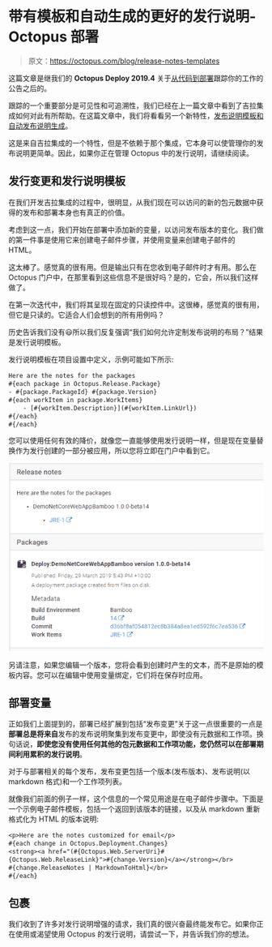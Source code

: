 # 带有模板和自动生成的更好的发行说明- Octopus 部署

> 原文：<https://octopus.com/blog/release-notes-templates>

这篇文章是继我们的 **Octopus Deploy 2019.4** 关于[从代码到部署](/blog/metadata-and-work-items)跟踪你的工作的公告之后的。

跟踪的一个重要部分是可见性和可追溯性，我们已经在上一篇文章中看到了吉拉集成如何对此有所帮助。在这篇文章中，我们将看看另一个新特性，[发布说明模板和自动发布说明生成](https://octopus.com/docs/packaging-applications/build-servers/build-information)。

这是来自吉拉集成的一个特性，但是不依赖于那个集成，它本身可以使管理你的发布说明更简单。因此，如果你正在管理 Octopus 中的发行说明，请继续阅读。

## 发行变更和发行说明模板

在我们开发吉拉集成的过程中，很明显，从我们现在可以访问的新的包元数据中获得的发布和部署本身也有真正的价值。

考虑到这一点，我们开始在部署中添加新的变量，以访问发布版本的变化。我们做的第一件事是使用它来创建电子邮件步骤，并使用变量来创建电子邮件的 HTML。

这太棒了。感觉真的很有用。但是输出只有在您收到电子邮件时才有用。那么在 Octopus 门户中，在那里看到这些信息不是很好吗？是的，它会，所以我们这样做了。

在第一次迭代中，我们将其呈现在固定的只读控件中。这很棒，感觉真的很有用，但它是只读的。它适合人们会想到的所有用例吗？

历史告诉我们没有😃所以我们反复强调“我们如何允许定制发布说明的布局？”结果是发行说明模板。

发行说明模板在项目设置中定义，示例可能如下所示:

```
Here are the notes for the packages
#{each package in Octopus.Release.Package}
- #{package.PackageId} #{package.Version}
#{each workItem in package.WorkItems}
    - [#{workItem.Description}](#{workItem.LinkUrl})
#{/each}
#{/each} 
```

您可以使用任何有效的降价，就像您一直能够使用发行说明一样，但是现在变量替换作为发行创建的一部分被应用，所以您将立即在门户中看到它。

[![Release with package metadata](img/8a582dd332331b6d43044814345bf66a.png)](#)

另请注意，如果您编辑一个版本，您将会看到创建时产生的文本，而不是原始的模板内容。您可以在编辑中使用变量绑定，它们将在保存时应用。

## 部署变量

正如我们上面提到的，部署已经扩展到包括“发布变更”关于这一点很重要的一点是**部署总是将来自**发布的发布说明聚集到发布变更中，即使没有元数据和工作项。换句话说，**即使您没有使用任何其他的包元数据和工作项功能，您仍然可以在部署期间利用累积的发行说明**。

对于与部署相关的每个发布，发布变更包括一个版本(发布版本)、发布说明(以 markdown 格式)和一个工作项列表。

就像我们前面的例子一样，这个信息的一个常见用途是在电子邮件步骤中。下面是一个示例电子邮件模板，包括一个返回到该版本的链接，以及从 markdown 重新格式化为 HTML 的版本说明:

```
<p>Here are the notes customized for email</p>
#{each change in Octopus.Deployment.Changes}
<strong><a href="(#{Octopus.Web.ServerUri}#{Octopus.Web.ReleaseLink}">#{change.Version}</a></strong></br>
#{change.ReleaseNotes | MarkdownToHtml}</br>
#{/each} 
```

## 包裹

我们收到了许多对发行说明增强的请求，我们真的很兴奋最终能发布它。如果你正在使用或渴望使用 Octopus 的发行说明，请尝试一下，并告诉我们你的想法。